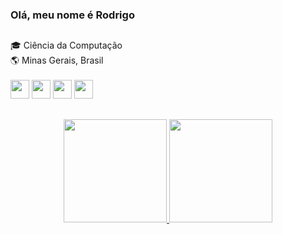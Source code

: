 ### Olá, meu nome é Rodrigo
##
🎓 Ciência da Computação <br>
🌎 Minas Gerais, Brasil <br> <br>
<img width="30px" src="https://cdn.jsdelivr.net/gh/devicons/devicon/icons/javascript/javascript-original.svg" />
<img width="30px" src="https://cdn.jsdelivr.net/gh/devicons/devicon/icons/html5/html5-original.svg" />
<img width="30px" src="https://cdn.jsdelivr.net/gh/devicons/devicon/icons/css3/css3-original.svg" />
<img width="30px" src="https://cdn.jsdelivr.net/gh/devicons/devicon/icons/c/c-original.svg" />
##
  <div align="center">
  <a href="https://github.com/rodrigoacs"><img height="165vw" src="https://github-readme-stats.vercel.app/api?username=rodrigoacs&show_icons=true&theme=dark&include_all_commits=true&count_private=true">
  </a>
  <a href="https://github.com/rodrigoacs"><img height="165vw" src="https://github-readme-stats.vercel.app/api/top-langs/?username=rodrigoacs&layout=compact&langs_count=7&theme=dark">
  </a>
  </div>
